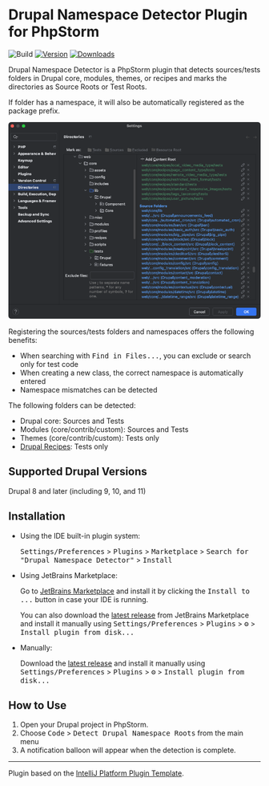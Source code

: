 # Drupal Namespace Detector Plugin for PhpStorm

![Build](https://github.com/nmotod/idea-drupal8-namespace-detector/workflows/Build/badge.svg)
[![Version](https://img.shields.io/jetbrains/plugin/v/10497-drupal-8-namespace-detector.svg)](https://plugins.jetbrains.com/plugin/10497-drupal-8-namespace-detector)
[![Downloads](https://img.shields.io/jetbrains/plugin/d/10497-drupal-8-namespace-detector.svg)](https://plugins.jetbrains.com/plugin/10497-drupal-8-namespace-detector)

<!-- Plugin description -->

Drupal Namespace Detector is a PhpStorm plugin that detects sources/tests folders in Drupal core, modules, themes, or recipes and marks the directories as Source Roots or Test Roots.

If folder has a namespace, it will also be automatically registered as the package prefix.

![](docs/resources/directories.png) <!-- Remove from plugin description -->

Registering the sources/tests folders and namespaces offers the following benefits:

- When searching with <kbd>Find in Files...</kbd>, you can exclude or search only for test code
- When creating a new class, the correct namespace is automatically entered
- Namespace mismatches can be detected

The following folders can be detected:

- Drupal core: Sources and Tests
- Modules (core/contrib/custom): Sources and Tests
- Themes (core/contrib/custom): Tests only
- [Drupal Recipes](https://www.drupal.org/docs/extending-drupal/drupal-recipes): Tests only

## Supported Drupal Versions

Drupal 8 and later (including 9, 10, and 11)
<!-- Plugin description end -->

## Installation

- Using the IDE built-in plugin system:
  
  <kbd>Settings/Preferences</kbd> > <kbd>Plugins</kbd> > <kbd>Marketplace</kbd> > <kbd>Search for "Drupal Namespace Detector"</kbd> >
  <kbd>Install</kbd>
  
- Using JetBrains Marketplace:

  Go to [JetBrains Marketplace](https://plugins.jetbrains.com/plugin/10497-drupal-8-namespace-detector) and install it by clicking the <kbd>Install to ...</kbd> button in case your IDE is running.

  You can also download the [latest release](https://plugins.jetbrains.com/plugin/10497-drupal-8-namespace-detector/versions) from JetBrains Marketplace and install it manually using
  <kbd>Settings/Preferences</kbd> > <kbd>Plugins</kbd> > <kbd>⚙️</kbd> > <kbd>Install plugin from disk...</kbd>

- Manually:

  Download the [latest release](https://github.com/nmotod/idea-drupal8-namespace-detector/releases/latest) and install it manually using
  <kbd>Settings/Preferences</kbd> > <kbd>Plugins</kbd> > <kbd>⚙️</kbd> > <kbd>Install plugin from disk...</kbd>

## How to Use

1. Open your Drupal project in PhpStorm.
2. Choose <kbd>Code</kbd> > <kbd>Detect Drupal Namespace Roots</kbd> from the main menu
3. A notification balloon will appear when the detection is complete.

---
Plugin based on the [IntelliJ Platform Plugin Template][template].

[template]: https://github.com/JetBrains/intellij-platform-plugin-template
[docs:plugin-description]: https://plugins.jetbrains.com/docs/intellij/plugin-user-experience.html#plugin-description-and-presentation
